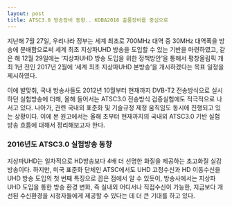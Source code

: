 ```yaml
---
layout: post
title: ATSC3.0 방송장비 동향.. KOBA2016 출품장비를 중심으로 
---
```


지난해 7월 27일, 우리나라 정부는 세계 최초로 700MHz 대역 중 30MHz 대역폭을 방송에 분배함으로써 세계 최초 지상파UHD 방송을 도입할 수 있는 기반을 마련하였고, 같은 해 12월 29일에는 ‘지상파UHD 방송 도입을 위한 정책방안’을 통해서 평창올림픽 개최 1년 전인 2017년 2월에 ‘세계 최초 지상파UHD 본방송’을 개시하겠다는 목표 일정을 제시하였다.

이에 발맞춰, 국내 방송사들도 2012년 10월부터 현재까지 DVB-T2 전송방식으로 실시하던 실험방송에 더해, 올해 들어서는 ATSC3.0 전송방식 검증실험에도 적극적으로 나서고 있다. 나아가, 관련 국내외 표준화 및 기술규정 제정 움직임도 동시에 진행되고 있는 상황이다. 이에 본 원고에서는 올해 초부터 현재까지의 국내외 ATSC3.0 기반 실험방송 흐름에 대해서 정리해보고자 한다.

### 2016년도 ATSC3.0 실험방송 동향

지상파UHD는 일차적으로 HD방송보다 4배 더 선명한 화질을 제공하는 초고화질 실감방송이다. 하지만, 미국 표준화 단체인 ATSC에서도 UHD 고정수신과 HD 이동수신을 UHD 방송 도입의 첫 번째 특징으로 꼽은 점에서 알 수 있듯이, 방송사에서는 지상파UHD 도입을 통한 방송 환경 변화, 즉 실내외 어디서나 직접수신이 가능한, 지금보다 개선된 수신환경을 시청자들에게 제공할 수 있다는 데 더 큰 기대를 하고 있다. 
